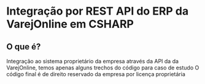 # Integração por REST API do ERP da VarejOnline em CSHARP

## O que é?
Integração ao sistema proprietário da empresa através da API da da VarejOnline, temos apenas alguns trechos do código para caso de estudo
O código final é de direito reservado da empresa por licença proprietária


